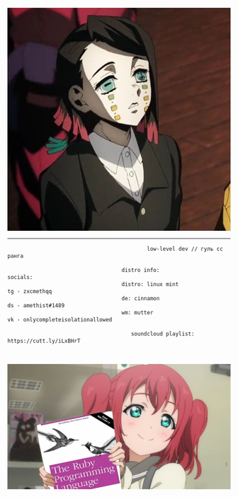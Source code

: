 <p align="center">
  <img src="https://github.com/meth1337/meth1337/blob/main/enmu.jpg" />
</p>

---
```
                                            low-level dev // гуль сс ранга
                                            
                                    distro info:                        socials:
                                    distro: linux mint                  tg - zxcmethqq
                                    de: cinnamon                        ds - amethist#1489
                                    wm: mutter                          vk - onlycompleteisolationallowed

                                       soundcloud playlist: https://cutt.ly/iLxBHrT
```
<br >

<p align="center">
  <img src="https://github.com/meth1337/meth1337/blob/main/rubyonruby.png" />
</p>
